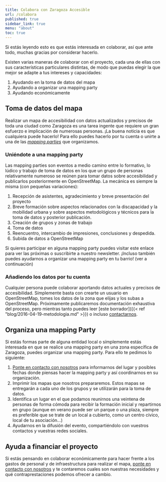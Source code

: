 ```yaml
---
title: Colabora con Zaragoza Accesible
url: /colabora
published: true
sidebar_link: true
menu: "about"
toc: true
---
```


Si estás leyendo esto es que estás interesada en colaborar, así que ante todo, muchas gracias por considerar hacerlo.

Existen varias maneras de colaborar con el proyecto, cada una de ellas con sus características particulares distintas, de modo que puedas elegir la que mejor se adapte a tus intereses y capacidades:

1. Ayudando en la toma de datos del mapa
2. Ayudando a organizar una mapping party
3. Ayudando económicamente

## Toma de datos del mapa

Realizar un mapa de accesibilidad con datos actualizados y precisos de toda una ciudad como Zaragoza es una tarea ingente que requiere un gran esfuerzo e implicación de numerosas personas. ¡La buena noticia es que cualquiera puede hacerlo! Para ello puedes hacerlo por tu cuenta o unirte a una de las *[mapping parties](categories/mapping-parties/)* que organizamos.

### Uniéndote a una mapping party
Las mapping parties son eventos a medio camino entre lo formativo, lo lúdico y trabajo de toma de datos en los que un grupo de personas relativamente numeroso se reúnen para tomar datos sobre accesibilidad y publicarlos posteriormente en OpenStreetMap. La mecánica es siempre la misma (con pequeñas variaciones):

1. Recepción de asistentes, agradecimiento y breve presentación del proyecto
2. Breve formación sobre aspectos relacionados con la discapacidad y la mobilidad urbana y sobre aspectos metodológicos y técnicos para la toma de datos y posterior publicación.
3. Creación de grupos y zonas de trabajo
4. Toma de datos
5. Reencuentro, intercambio de impresiones, conclusiones y despedida.
6. Subida de datos a OpenStreetMap

Si quieres participar en alguna mapping party puedes visitar este enlace para ver las próximas o suscribirte a nuestro newsletter. ¡Incluso también puedes ayudarnos a organizar una mapping party en tu barrio! (ver a continuación)

### Añadiendo los datos por tu cuenta
Cualquier persona puede colaborar aportando datos actuales y precisos de accesibilidad. Símplemente basta con crearte un usuario en OpenStreetMap, tomes los datos de la zona que elijas y los subas a OpenStreetMap. Próximamente publicaremos documentación exhaustiva del proceso, pero mientras tanto puedes leer [este borrador]({{< ref "blog/2016-04-19-metodologia.md" >}}) o incluso [contactarnos](/contact).

## Organiza una mapping Party
Si estás formas parte de alguna entidad local o símplemente estás interesada en que se realice una mapping party en una zona específica de Zaragoza, puedes organizar una mapping party. Para ello te pedimos lo siguiente:

1. [Ponte en contacto con nosotros](/contact) para informarnos del lugar y posibles fechas donde piensas hacer la mapping party y así coordinarnos en su organización.
2. Imprimir los mapas que nosotros prepararemos. Estos mapas se entregarán a cada uno de los grupos y se utilizarán para la toma de datos.
2. Identifica un lugar en el que podamos reunirnos una veintena de personas de forma cómoda para recibir la formación inicial y repartirnos en grupo (aunque en verano puede ser un parque o una plaza, siempre es preferible que se trate de un local a cubierto, como un centro cívico, local de tu asociación...)
3. Ayudarnos en la difusión del evento, compartiéndolo con vuestros contactos y vuestras redes sociales.

## Ayuda a financiar el proyecto
Si estás pensando en colaborar económicamente para hacer frente a los gastos de personal y de infraestructura para realizar el mapa, [ponte en contacto con nosotros](/contact) y te contaremos cuales son nuestras necesidades y qué contraprestaciones podemos ofrecer a cambio.
